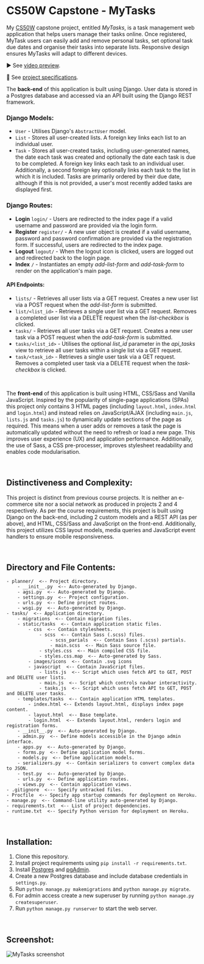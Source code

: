 # CS50W Capstone - MyTasks

My [CS50W](https://cs50.harvard.edu/web/2020/) capstone project, entitled *MyTasks*, is a task management web application that helps users manage their tasks online. Once registered, MyTask users can easily add and remove personal tasks, set optional task due dates and organise their tasks into separate lists. Responsive design ensures MyTasks will adapt to different devices.
<br>

▶️ See [video preview](https://www.youtube.com/watch?v=F3huCpuxGGA).
<br>

📝 See [project specifications](https://cs50.harvard.edu/web/2020/projects/final/capstone/).
<br>

The **back-end** of this application is built using Django. User data is stored in a Postgres database and accessed via an API built using the Django REST framework. 

### Django Models:
- `User` - Utilises Django's `AbstractUser` model.
- `List` - Stores all user-created lists. A foreign key links each list to an individual user.
- `Task` - Stores all user-created tasks, including user-generated names, the date each task was created and optionally the date each task is due to be completed. A foreign key links each task to an individual user. Additionally, a second foreign key optionally links each task to the list in which it is included. Tasks are primarily ordered by their due date, although if this is not provided, a user's most recently added tasks are displayed first.

### Django Routes:
- **Login** `login/` - Users are redirected to the index page if a valid username and password are provided via the login form.
- **Register** `register/` - A new user object is created if a valid username, password and password confirmation are provided via the registration form. If successful, users are redirected to the index page.
- **Logout** `logout/` - When the logout icon is clicked, users are logged out and redirected back to the login page.
- **Index** `/` - Instantiates an empty *add-list-form* and *add-task-form* to render on the application's main page.
#### API Endpoints:
- `lists/` - Retrieves all user lists via a GET request. Creates a new user list via a POST request when the *add-list-form* is submitted.
- `list/<list_id>` - Retrieves a single user list via a GET request. Removes a completed user list via a DELETE request when the *list-checkbox* is clicked.
- `tasks/` - Retrieves all user tasks via a GET request. Creates a new user task via a POST request when the *add-task-form* is submitted.
- `tasks/<list_id>` - Utilises the optional *list_id* parameter in the *api_tasks* view to retrieve all user tasks within a single list via a GET request.
- `task/<task_id>` - Retrieves a single user task via a GET request. Removes a completed user task via a DELETE request when the *task-checkbox* is clicked.
<br>

The **front-end** of this application is built using HTML, CSS/Sass and Vanilla JavaScript. Inspired by the popularity of single-page applications (SPAs) this project only contains 3 HTML pages (including `layout.html`, `index.html` and `login.html`) and instead relies on JavaScript/AJAX (including `main.js`, `lists.js` and `tasks.js`) to dynamically update sections of the page as required. This means when a user adds or removes a task the page is automatically updated without the need to refresh or load a new page. This improves user experience (UX) and application performance. Additionally, the use of Sass, a CSS pre-processer, improves stylesheet readability and enables code modularisation.

<br>

## Distinctiveness and Complexity:
This project is distinct from previous course projects. It is neither an e-commerce site nor a social network as produced in projects 2 and 4 respectively. As per the course requirements, this project is built using Django on the back-end, including 2 custom models and a REST API (as per above), and HTML, CSS/Sass and JavaScript on the front-end. Additionally, this project utilizes CSS layout models, media queries and JavaScript event handlers to ensure mobile responsiveness.

<br>

## Directory and File Contents:
    - planner/  <-- Project directory.
        - __init__.py  <-- Auto-generated by Django. 
        - agsi.py  <-- Auto-generated by Django. 
        - settings.py  <-- Project configuration.
        - urls.py  <-- Define project routes.
        - wsgi.py  <-- Auto-generated by Django. 
    - tasks/  <-- Application directory.
        - migrations  <-- Contain migration files.
        - static/tasks  <-- Contain application static files.
            - css  <-- Contain stylesheets.
                - scss  <-- Contain Sass (.scss) files.
                    - scss_parials  <-- Contain Sass (.scss) partials.
                    - main.scss  <-- Main Sass source file.
                - styles.css  <-- Main compiled CSS file.
                - styles.css.map  <-- Auto-generated by Sass.
            - images/icons  <-- Contain .svg icons
            - javascript  <-- Contain JavaScript files.
                - lists.js  <-- Script which uses fetch API to GET, POST and DELETE user lists.
                - main.js  <-- Script which controls navbar interactivity.
                - tasks.js  <-- Script which uses fetch API to GET, POST and DELETE user tasks.
        - templates/tasks  <-- Contain application HTML templates.
            - index.html <-- Extends layout.html, displays index page content.
            - layout.html  <-- Base template.
            - login.html  <-- Extends layout.html, renders login and registration forms.
        - __init__.py  <-- Auto-generated by Django. 
        - admin.py  <-- Define models accessible in the Django admin interface.
        - apps.py  <-- Auto-generated by Django. 
        - forms.py  <-- Define application model forms.
        - models.py  <-- Define application models.
        - serializers.py  <-- Contain serializers to convert complex data to JSON.
        - test.py  <-- Auto-generated by Django.
        - urls.py  <-- Define application routes.
        - views.py  <-- Contain application views.
    - .gitignore  <--- Specify untracked files.
    - Procfile  <-- Specify app startup commands for deployment on Heroku.
    - manage.py  <-- Command-line utility auto-generated by Django.
    - requirements.txt  <-- List of project dependencies.
    - runtime.txt  <-- Specify Python version for deployment on Heroku.

<br>

## Installation:

1. Clone this repository.
2. Install project requirements using `pip install -r requirements.txt`.
3. Install [Postgres](https://www.postgresql.org/download/) and [pgAdmin](https://www.pgadmin.org/download/).
4. Create a new Postgres database and include database credentials in `settings.py`.
5. Run `python manage.py makemigrations` and `python manage.py migrate`.
6. For admin access create a new superuser by running `python manage.py createsuperuser`.
7. Run `python manage.py runserver` to start the web server.

<br>

## Screenshot:

![MyTasks screenshot](https://user-images.githubusercontent.com/110285021/217493852-3a3c25b2-3420-4c93-a661-da1b72f8bc13.png)
